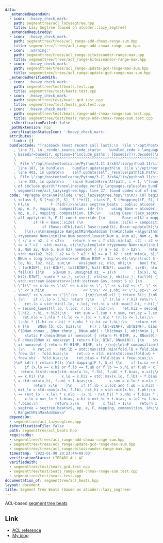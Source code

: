 ```yaml
---
data:
  _extendedDependsOn:
  - icon: ':heavy_check_mark:'
    path: segmenttree/acl_lazysegtree.hpp
    title: Lazy Segtree (based on atcoder::lazy_segtree)
  _extendedRequiredBy:
  - icon: ':heavy_check_mark:'
    path: segmenttree/trees/acl_range-add-chmax-range-sum.hpp
    title: segmenttree/trees/acl_range-add-chmax-range-sum.hpp
  - icon: ':warning:'
    path: segmenttree/trees/acl_range-bitwiseandor-range-max.hpp
    title: segmenttree/trees/acl_range-bitwiseandor-range-max.hpp
  - icon: ':heavy_check_mark:'
    path: segmenttree/trees/acl_range-update-gcd-range-max-sum.hpp
    title: segmenttree/trees/acl_range-update-gcd-range-max-sum.hpp
  _extendedVerifiedWith:
  - icon: ':heavy_check_mark:'
    path: segmenttree/test/beats.test.cpp
    title: segmenttree/test/beats.test.cpp
  - icon: ':heavy_check_mark:'
    path: segmenttree/test/beats_gcd.test.cpp
    title: segmenttree/test/beats_gcd.test.cpp
  - icon: ':heavy_check_mark:'
    path: segmenttree/test/beats_range-add-chmax-range-sum.test.cpp
    title: segmenttree/test/beats_range-add-chmax-range-sum.test.cpp
  _isVerificationFailed: false
  _pathExtension: hpp
  _verificationStatusIcon: ':heavy_check_mark:'
  attributes:
    links: []
  bundledCode: "Traceback (most recent call last):\n  File \"/opt/hostedtoolcache/Python/3.11.3/x64/lib/python3.11/site-packages/onlinejudge_verify/documentation/build.py\"\
    , line 71, in _render_source_code_stat\n    bundled_code = language.bundle(stat.path,\
    \ basedir=basedir, options={'include_paths': [basedir]}).decode()\n          \
    \         ^^^^^^^^^^^^^^^^^^^^^^^^^^^^^^^^^^^^^^^^^^^^^^^^^^^^^^^^^^^^^^^^^^^^^^^^^^^^^^^^^\n\
    \  File \"/opt/hostedtoolcache/Python/3.11.3/x64/lib/python3.11/site-packages/onlinejudge_verify/languages/cplusplus.py\"\
    , line 187, in bundle\n    bundler.update(path)\n  File \"/opt/hostedtoolcache/Python/3.11.3/x64/lib/python3.11/site-packages/onlinejudge_verify/languages/cplusplus_bundle.py\"\
    , line 401, in update\n    self.update(self._resolve(pathlib.Path(included), included_from=path))\n\
    \  File \"/opt/hostedtoolcache/Python/3.11.3/x64/lib/python3.11/site-packages/onlinejudge_verify/languages/cplusplus_bundle.py\"\
    , line 355, in update\n    raise BundleErrorAt(path, i + 1, \"found codes out\
    \ of include guard\")\nonlinejudge_verify.languages.cplusplus_bundle.BundleErrorAt:\
    \ segmenttree/acl_lazysegtree.hpp: line 37: found codes out of include guard\n"
  code: "#pragma once\n#include \"acl_lazysegtree.hpp\"\n\n// CUT begin\ntemplate\
    \ <class S, S (*op)(S, S), S (*e)(), class F, S (*mapping)(F, S), F (*composition)(F,\
    \ F),\n          F (*id)()>\nclass segtree_beats : public atcoder::lazy_segtree<S,\
    \ op, e, F, mapping, composition, id> {\n    using Base = atcoder::lazy_segtree<S,\
    \ op, e, F, mapping, composition, id>;\n    using Base::lazy_segtree;\n    void\
    \ all_apply(int k, F f) const override {\n        Base::d[k] = mapping(f, Base::d[k]);\n\
    \        if (k < Base::size) {\n            Base::lz[k] = composition(f, Base::lz[k]);\n\
    \            if (Base::d[k].fail) Base::push(k), Base::update(k);\n        }\n\
    \    }\n};\n\nnamespace RangeChMinMaxAddSum {\n#include <algorithm>\n\ntemplate\
    \ <typename Num>\ninline Num second_lowest(Num a, Num a2, Num c, Num c2) noexcept\
    \ { // a < a2, c < c2\n    return a == c ? std::min(a2, c2) : a2 <= c ? a2 : c2\
    \ <= a ? c2 : std::max(a, c);\n}\ntemplate <typename Num>\ninline Num second_highest(Num\
    \ a, Num a2, Num b, Num b2) noexcept { // a > a2, b > b2\n    return a == b ?\
    \ std::max(a2, b2) : a2 >= b ? a2 : b2 >= a ? b2 : std::min(a, b);\n}\n\nusing\
    \ BNum = long long;\nconstexpr BNum BINF = 1LL << 61;\n\nstruct S {\n    BNum\
    \ lo, hi, lo2, hi2, sum;\n    unsigned sz, nlo, nhi;\n    bool fail;\n    S()\
    \ : lo(BINF), hi(-BINF), lo2(BINF), hi2(-BINF), sum(0), sz(0), nlo(0), nhi(0),\
    \ fail(0) {}\n    S(BNum x, unsigned sz_ = 1)\n        : lo(x), hi(x), lo2(BINF),\
    \ hi2(-BINF), sum(x * sz_), sz(sz_), nlo(sz_), nhi(sz_), fail(0) {}\n    friend\
    \ std::ostream &operator<<(std::ostream &os, const S s) {\n        return os <<\
    \ \"[(\" << s.lo << \"x\" << s.nlo << \", \" << s.lo2 << \", \" << s.hi2 << \"\
    , \" << s.hi\n                  << \"x\" << s.nhi << \"), sz=\" << s.sz << \"\
    , sum=\" << s.sum << \"]\";\n    }\n};\n\nS e() { return S(); }\nS op(S l, S r)\
    \ {\n    if (l.lo > l.hi) return r;\n    if (r.lo > r.hi) return l;\n    S ret;\n\
    \    ret.lo = std::min(l.lo, r.lo), ret.hi = std::max(l.hi, r.hi);\n    ret.lo2\
    \ = second_lowest(l.lo, l.lo2, r.lo, r.lo2),\n    ret.hi2 = second_highest(l.hi,\
    \ l.hi2, r.hi, r.hi2);\n    ret.sum = l.sum + r.sum, ret.sz = l.sz + r.sz;\n \
    \   ret.nlo = l.nlo * (l.lo <= r.lo) + r.nlo * (r.lo <= l.lo);\n    ret.nhi =\
    \ l.nhi * (l.hi >= r.hi) + r.nhi * (r.hi >= l.hi);\n    return ret;\n}\nstruct\
    \ F {\n    BNum lb, ub, bias;\n    F() : lb(-BINF), ub(BINF), bias(0) {}\n   \
    \ F(BNum chmax_, BNum chmin_, BNum add) : lb(chmax_), ub(chmin_), bias(add) {}\n\
    \    static F chmin(BNum x) noexcept { return F(-BINF, x, BNum(0)); }\n    static\
    \ F chmax(BNum x) noexcept { return F(x, BINF, BNum(0)); }\n    static F add(BNum\
    \ x) noexcept { return F(-BINF, BINF, x); };\n};\n\nF composition(F fnew, F fold)\
    \ {\n    F ret;\n    ret.lb = std::max(std::min(fold.lb + fold.bias, fnew.ub),\
    \ fnew.lb) - fold.bias;\n    ret.ub = std::min(std::max(fold.ub + fold.bias, fnew.lb),\
    \ fnew.ub) - fold.bias;\n    ret.bias = fold.bias + fnew.bias;\n    return ret;\n\
    }\nF id() { return F(); }\nS mapping(F f, S x) {\n    if (x.sz == 0) return e();\n\
    \    if (x.lo == x.hi or f.lb == f.ub or f.lb >= x.hi or f.ub < x.lo)\n      \
    \  return S(std::min(std::max(x.lo, f.lb), f.ub) + f.bias, x.sz);\n    if (x.lo2\
    \ == x.hi) {\n        x.lo = x.hi2 = std::max(x.lo, f.lb) + f.bias, x.hi = x.lo2\
    \ = std::min(x.hi, f.ub) + f.bias;\n        x.sum = x.lo * x.nlo + x.hi * x.nhi;\n\
    \        return x;\n    }\n    if (f.lb < x.lo2 and f.ub > x.hi2) {\n        BNum\
    \ nxt_lo = std::max(x.lo, f.lb), nxt_hi = std::min(x.hi, f.ub);\n        x.sum\
    \ += (nxt_lo - x.lo) * x.nlo - (x.hi - nxt_hi) * x.nhi + f.bias * x.sz;\n    \
    \    x.lo = nxt_lo + f.bias, x.hi = nxt_hi + f.bias, x.lo2 += f.bias, x.hi2 +=\
    \ f.bias;\n        return x;\n    }\n    x.fail = 1;\n    return x;\n}\nusing\
    \ segtree = segtree_beats<S, op, e, F, mapping, composition, id>;\n} // namespace\
    \ RangeChMinMaxAddSum\n"
  dependsOn:
  - segmenttree/acl_lazysegtree.hpp
  isVerificationFile: false
  path: segmenttree/acl_beats.hpp
  requiredBy:
  - segmenttree/trees/acl_range-add-chmax-range-sum.hpp
  - segmenttree/trees/acl_range-update-gcd-range-max-sum.hpp
  - segmenttree/trees/acl_range-bitwiseandor-range-max.hpp
  timestamp: '2022-01-08 20:23:44+09:00'
  verificationStatus: LIBRARY_ALL_AC
  verifiedWith:
  - segmenttree/test/beats_gcd.test.cpp
  - segmenttree/test/beats_range-add-chmax-range-sum.test.cpp
  - segmenttree/test/beats.test.cpp
documentation_of: segmenttree/acl_beats.hpp
layout: document
title: Segment Tree Beats (based on atcoder::lazy_segtree)
---
```


ACL-based [segment tree beats](https://codeforces.com/blog/entry/57319)

## Link

- [ACL reference](https://atcoder.github.io/ac-library/production/document_ja/lazysegtree.html)
- [My blog](https://rsm9.hatenablog.com/entry/2021/02/01/220408)

